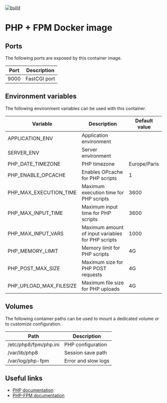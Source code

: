[![build](https://github.com/fab-infra/docker-php-fpm/actions/workflows/build.yml/badge.svg)](https://github.com/fab-infra/docker-php-fpm/actions/workflows/build.yml)

# PHP + FPM Docker image

## Ports

The following ports are exposed by this container image.

| Port | Description |
| ---- | ----------- |
| 9000 | FastCGI port |

## Environment variables

The following environment variables can be used with this container.

| Variable | Description | Default value |
| -------- | ----------- | ------------- |
| APPLICATION_ENV | Application environment | |
| SERVER_ENV | Server environment | |
| PHP_DATE_TIMEZONE | PHP timezone | Europe/Paris |
| PHP_ENABLE_OPCACHE | Enables OPcache for PHP scripts | 1 |
| PHP_MAX_EXECUTION_TIME | Maximum execution time for PHP scripts | 3600 |
| PHP_MAX_INPUT_TIME | Maximum input time for PHP scripts | 3600 |
| PHP_MAX_INPUT_VARS | Maximum amount of input variables for PHP scripts | 1000 |
| PHP_MEMORY_LIMIT | Memory limit for PHP scripts | 4G |
| PHP_POST_MAX_SIZE | Maximum size for PHP POST requests | 4G |
| PHP_UPLOAD_MAX_FILESIZE | Maximum file size for PHP uploads | 4G |

## Volumes

The following container paths can be used to mount a dedicated volume or to customize configuration.

| Path | Description |
| ---- | ----------- |
| /etc/php8/fpm/php.ini | PHP configuration |
| /var/lib/php8 | Session save path |
| /var/log/php-fpm | Error and slow logs |

## Useful links

- [PHP documentation](https://www.php.net/manual/en/)
- [PHP-FPM documentation](https://www.php.net/manual/en/install.fpm.configuration.php)
